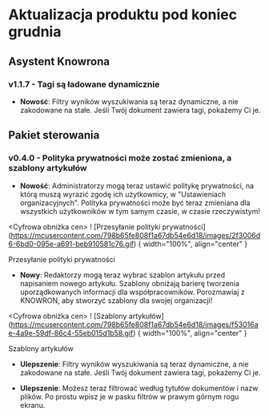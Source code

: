 # Aktualizacja produktu pod koniec grudnia

## Asystent Knowrona

### v1.1.7 - Tagi są ładowane dynamicznie

- **Nowość**: Filtry wyników wyszukiwania są teraz dynamiczne, a nie zakodowane na stałe. Jeśli Twój dokument zawiera tagi, pokażemy Ci je. 

## Pakiet sterowania

### v0.4.0 - Polityka prywatności może zostać zmieniona, a szablony artykułów

- **Nowość**: Administratorzy mogą teraz ustawić politykę prywatności, na którą muszą wyrazić zgodę ich użytkownicy, w "Ustawieniach organizacyjnych".  Polityka prywatności może być teraz zmieniana dla wszystkich użytkowników w tym samym czasie, w czasie rzeczywistym!

<Cyfrowa obniżka cen>
  ! [Przesyłanie polityki prywatności] (https://mcusercontent.com/798b65fe808f1a67db54e6d18/images/2f3006d6-6bd0-095e-a691-beb910581c76.gif) { width="100%", align="center" }
  <figcaption>Przesyłanie polityki prywatności</figcaption>
</figure>

- **Nowy**: Redaktorzy mogą teraz wybrać szablon artykułu przed napisaniem nowego artykułu. Szablony obniżają barierę tworzenia uporządkowanych informacji dla współpracowników. Porozmawiaj z KNOWRON, aby stworzyć szablony dla swojej organizacji!

<Cyfrowa obniżka cen>
  ! [Szablony artykułów] (https://mcusercontent.com/798b65fe808f1a67db54e6d18/images/f53016ae-4a9e-59df-86c4-55eb015d1b58.gif) { width="100%", align="center" }
  <figcaption>Szablony artykułów</figcaption>
</figure>

- **Ulepszenie**: Filtry wyników wyszukiwania są teraz dynamiczne, a nie zakodowane na stałe. Jeśli Twój dokument zawiera tagi, pokażemy Ci je.

- **Ulepszenie**: Możesz teraz filtrować według tytułów dokumentów i nazw plików. Po prostu wpisz je w pasku filtrów w prawym górnym rogu ekranu.


